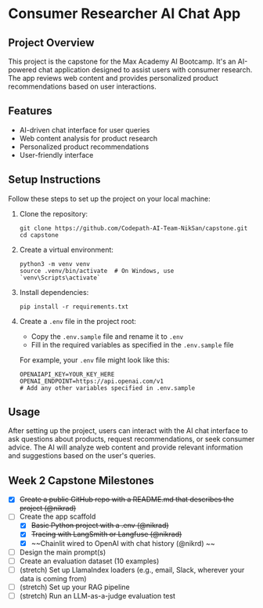 # Consumer Researcher AI Chat App

## Project Overview

This project is the capstone for the Max Academy AI Bootcamp. It's an AI-powered chat application designed to assist users with consumer research. The app reviews web content and provides personalized product recommendations based on user interactions.

## Features

- AI-driven chat interface for user queries
- Web content analysis for product research
- Personalized product recommendations
- User-friendly interface

## Setup Instructions

Follow these steps to set up the project on your local machine:

1. Clone the repository:
   ```
   git clone https://github.com/Codepath-AI-Team-NikSan/capstone.git
   cd capstone
   ```

2. Create a virtual environment:
   ```
   python3 -m venv venv
   source .venv/bin/activate  # On Windows, use `venv\Scripts\activate`
   ```

3. Install dependencies:
   ```
   pip install -r requirements.txt
   ```

4. Create a `.env` file in the project root:
   - Copy the `.env.sample` file and rename it to `.env`
   - Fill in the required variables as specified in the `.env.sample` file

   For example, your `.env` file might look like this:
   ```
   OPENAIAPI_KEY=YOUR_KEY_HERE
   OPENAI_ENDPOINT=https://api.openai.com/v1
   # Add any other variables specified in .env.sample
   ```

## Usage

After setting up the project, users can interact with the AI chat interface to ask questions about products, request recommendations, or seek consumer advice. The AI will analyze web content and provide relevant information and suggestions based on the user's queries.


## Week 2 Capstone Milestones
- [x] ~~Create a public GitHub repo with a README.md that describes the project (@nikrad)~~
- [ ] Create the app scaffold
  - [x] ~~Basic Python project with a .env (@nikrad)~~
  - [x] ~~Tracing with LangSmith or Langfuse (@nikrad)~~
  - [x] ~~Chainlit wired to OpenAI with chat history (@nikrd) ~~
- [ ] Design the main prompt(s)
- [ ] Create an evaluation dataset (10 examples)
- [ ] (stretch) Set up LlamaIndex loaders (e.g., email, Slack, wherever your data is coming from)
- [ ] (stretch) Set up your RAG pipeline
- [ ] (stretch) Run an LLM-as-a-judge evaluation test